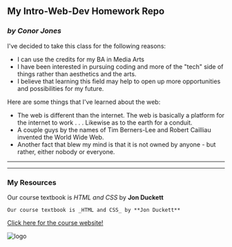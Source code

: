 ## My Intro-Web-Dev Homework Repo
### _by Conor Jones_

I've decided to take this class for the following reasons:

* I can use the credits for my BA in Media Arts
* I have been interested in pursuing coding and more of the "tech" side of things rather than aesthetics and the arts.
* I believe that learning this field may help to open up more opportunities and possibilities for my future.

Here are some things that I've learned about the web:
* The web is different than the internet.  The web is basically a platform for the internet to work . . . Likewise as to the earth for a conduit.
* A couple guys by the names of Tim Berners-Lee and Robert Cailliau invented the World Wide Web.
* Another fact that blew my mind is that it is not owned by anyone - but rather, either nobody or everyone.
***
***
### My Resources
Our course textbook is _HTML and CSS_ by **Jon Duckett**

```
Our course textbook is _HTML and CSS_ by **Jon Duckett**
```

[Click here for the course website!](https://media-ed-online.github.io/intro-web-dev/)

![logo](http://bit.ly/2DIVG46)
